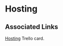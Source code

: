 # Hosting

## Associated Links
[Hosting](https://trello.com/c/Z6kPD3vr/573-hosting?menu=filter&filter=label:none) Trello card.